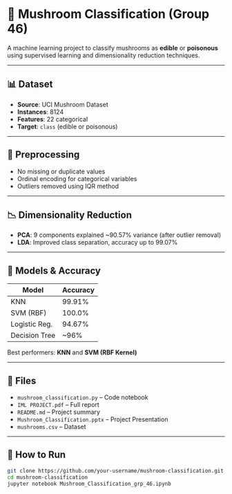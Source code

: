 # 🍄 Mushroom Classification (Group 46)

A machine learning project to classify mushrooms as **edible** or **poisonous** using supervised learning and dimensionality reduction techniques.

---

## 📊 Dataset

* **Source**: UCI Mushroom Dataset
* **Instances**: 8124
* **Features**: 22 categorical
* **Target**: `class` (edible or poisonous)

---

## 🔧 Preprocessing

* No missing or duplicate values
* Ordinal encoding for categorical variables
* Outliers removed using IQR method

---

## 📉 Dimensionality Reduction

* **PCA**: 9 components explained \~90.57% variance (after outlier removal)
* **LDA**: Improved class separation, accuracy up to 99.07%

---

## 🤖 Models & Accuracy

| Model         | Accuracy |
| ------------- | -------- |
| KNN           | 99.91%   |
| SVM (RBF)     | 100.0%   |
| Logistic Reg. | 94.67%   |
| Decision Tree | \~96%    |

Best performers: **KNN** and **SVM (RBF Kernel)**

---

## 📂 Files

* `mushroom_classification.py` – Code notebook
* `IML PROJECT.pdf` – Full report
* `README.md` – Project summary
* `Mushroom_Classification.pptx` – Project Presentation
* `mushrooms.csv` – Dataset

---

## 🚀 How to Run

```bash
git clone https://github.com/your-username/mushroom-classification.git
cd mushroom-classification
jupyter notebook Mushroom_Classification_grp_46.ipynb
```
